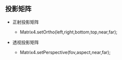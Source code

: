 ## 投影矩阵

- 正射投影矩阵
  + Matrix4.setOrtho(left,right,bottom,top,near,far);

- 透视投影矩阵
  + Matrix4.setPerspective(fov,aspect,near,far);